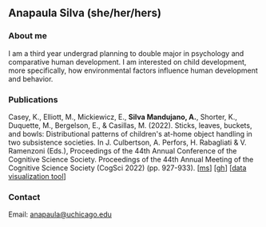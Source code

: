 ## Anapaula Silva (she/her/hers)

### About me

I am a third year undergrad planning to double major in psychology and comparative human development. I am interested on child development, more specifically, how environmental factors influence human development and behavior.

### Publications
Casey, K., Elliott, M., Mickiewicz, E., **Silva Mandujano, A.**, Shorter, K., Duquette, M., Bergelson, E., & Casillas, M. (2022). Sticks, leaves, buckets, and bowls: Distributional patterns of children's at-home object handling in two subsistence societies. In J. Culbertson, A. Perfors, H. Rabagliati & V. Ramenzoni (Eds.), Proceedings of the 44th Annual Conference of the Cognitive Science Society. Proceedings of the 44th Annual Meeting of the Cognitive Science Society (CogSci 2022) (pp. 927-933). [[ms](/lab-publications/Casey_et_al_2022_Sticks_leaves_buckets_bowls_CogSci.pdf)] [[gh](https://github.com/kennedycasey/daylong-object-ids)] [[data visualization tool](https://aclew.shinyapps.io/CogSci-TSE-ROS-objects/)]

### Contact 
Email: anapaula@uchicago.edu